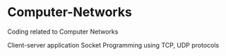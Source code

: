 # Computer-Networks
Coding related to Computer Networks

Client-server application Socket Programming using TCP, UDP protocols
